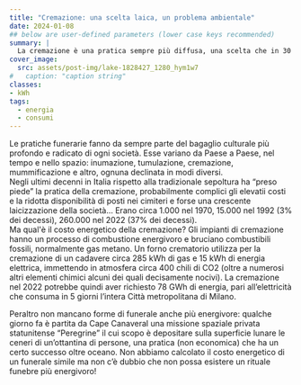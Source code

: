 ```yaml
---
title: "Cremazione: una scelta laica, un problema ambientale"
date: 2024-01-08
## below are user-defined parameters (lower case keys recommended)
summary: |
  La cremazione è una pratica sempre più diffusa, una scelta che in 30 anni è passata dal 3 al 37% dei casi. Tuttavia ha dei costi: quello economico è forse modesto, ma quello ambientale no.
cover_image: 
  src: assets/post-img/lake-1828427_1280_hym1w7
#   caption: "caption string"
classes:
- kWh
tags:
  - energia
  - consumi
---
```


Le pratiche funerarie fanno da sempre parte del bagaglio culturale più profondo e radicato di ogni società. Esse variano da Paese a Paese, nel tempo e nello spazio: inumazione, tumulazione, cremazione, mummificazione e altro, ognuna declinata in modi diversi.  
Negli ultimi decenni in Italia rispetto alla tradizionale sepoltura ha “preso piede” la pratica della cremazione, probabilmente complici gli elevatii costi e la ridotta disponibilità di posti nei cimiteri e forse una crescente laicizzazione della società... Erano circa 1.000 nel 1970, 15.000 nel 1992 (3% dei decessi), 260.000 nel 2022 (37% dei decessi).  
Ma qual'è il costo energetico della cremazione? Gli impianti di cremazione hanno un processo di combustione energivoro e bruciano combustibili fossili, normalmente gas metano. 
Un forno crematorio utilizza per la cremazione di un cadavere circa 285 kWh di gas e 15 kWh di energia elettrica, immettendo in atmosfera circa 400 chili di CO2 (oltre a numerosi altri elementi chimici alcuni dei quali decisamente nocivi). 
La cremazione nel 2022 potrebbe quindi aver richiesto 78 GWh di energia, pari all’elettricità che consuma in 5 giorni l’intera Città metropolitana di Milano.

Peraltro non mancano forme di funerale anche più energivore: qualche giorno fa è partita da Cape Canaveral una missione spaziale privata statunitense “Peregrine” il cui scopo è depositare sulla superficie lunare le ceneri di un’ottantina di persone, una pratica (non economica) che ha un certo successo oltre oceano. Non abbiamo calcolato il costo energetico di un funerale simile ma non c’è dubbio che non possa esistere un rituale funebre più energivoro!


<!--
  created 2024-01-08 13:20:09.358862 +0100 CET m=+0.125825251
-->
